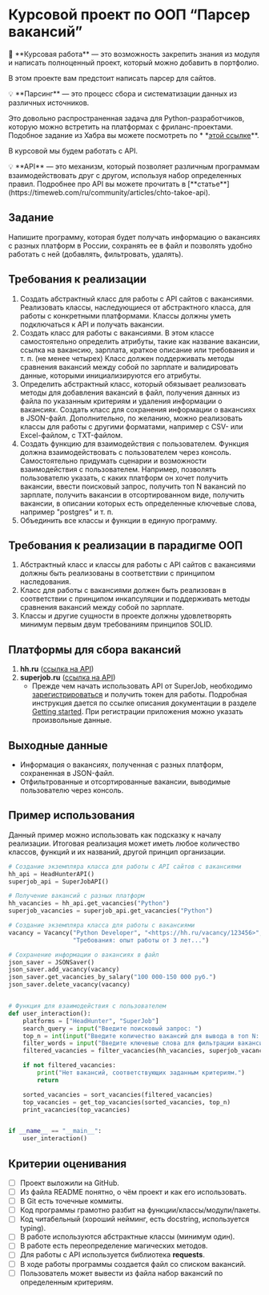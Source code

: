 # Курсовой проект по ООП “Парсер вакансий”

<aside>
📌 **Курсовая работа** — это возможность закрепить знания из модуля и написать полноценный проект, который можно добавить в портфолио.

</aside>

В этом проекте вам предстоит написать парсер для сайтов.

<aside>
💡 **Парсинг** — это процесс сбора и систематизации данных из различных источников.

</aside>

Это довольно распространенная задача для Python-разработчиков, которую можно встретить на платформах с
фриланс-проектами. Подобное задание из Хабра вы можете посмотреть по *
*[этой ссылке](https://freelance.habr.com/tasks/453331)**.

В курсовой мы будем работать с API.

<aside>
💡 **API** — это механизм, который позволяет различным программам взаимодействовать друг с другом, используя набор определенных правил. 
Подробнее про API вы можете прочитать в [**статье**](https://timeweb.com/ru/community/articles/chto-takoe-api).

</aside>

## Задание

Напишите программу, которая будет получать информацию о вакансиях с разных платформ в России, сохранять ее в файл и
позволять удобно работать с ней (добавлять, фильтровать, удалять).

## Требования к реализации

1. Создать абстрактный класс для работы с API сайтов с вакансиями. Реализовать классы, наследующиеся от абстрактного
   класса, для работы с конкретными платформами. Классы должны уметь подключаться к API и получать вакансии.
2. Создать класс для работы с вакансиями. В этом классе самостоятельно определить атрибуты, такие как название вакансии,
   ссылка на вакансию, зарплата, краткое описание или требования и т. п. (не менее четырех) Класс должен поддерживать
   методы сравнения вакансий между собой по зарплате и валидировать данные, которыми инициализируются его атрибуты.
3. Определить абстрактный класс, который обязывает реализовать методы для добавления вакансий в файл, получения данных
   из файла по указанным критериям и удаления информации о вакансиях. Создать класс для сохранения информации о
   вакансиях в JSON-файл. Дополнительно, по желанию, можно реализовать классы для работы с другими форматами, например с
   CSV- или Excel-файлом, с TXT-файлом.
4. Создать функцию для взаимодействия с пользователем. Функция должна взаимодействовать с пользователем через консоль.
   Самостоятельно придумать сценарии и возможности взаимодействия с пользователем. Например, позволять пользователю
   указать, с каких платформ он хочет получить вакансии, ввести поисковый запрос, получить топ N вакансий по зарплате,
   получить вакансии в отсортированном виде, получить вакансии, в описании которых есть определенные ключевые слова,
   например "postgres" и т. п.
5. Объединить все классы и функции в единую программу.

## Требования к реализации в парадигме ООП

1. Абстрактный класс и классы для работы с API сайтов с вакансиями должны быть реализованы в соответствии с принципом
   наследования.
2. Класс для работы с вакансиями должен быть реализован в соответствии с принципом инкапсуляции и поддерживать методы
   сравнения вакансий между собой по зарплате.
3. Классы и другие сущности в проекте должны удовлетворять минимум первым двум требованиям принципов SOLID.

## Платформы для сбора вакансий

1. **hh.ru** ([ссылка на API](https://github.com/hhru/api/blob/master/docs/general.md))
2. **superjob.ru** ([ссылка на API](https://api.superjob.ru/))
    - Прежде чем начать использовать API от SuperJob,
      необходимо [зарегистрироваться](https://www.superjob.ru/auth/login/?returnUrl=https://api.superjob.ru/register/) и
      получить токен для работы. Подробная инструкция дается по ссылке описания документации в
      разделе [Getting started](https://api.superjob.ru/#gettin). При регистрации приложения можно указать произвольные
      данные.

## Выходные данные

- Информация о вакансиях, полученная с разных платформ, сохраненная в JSON-файл.
- Отфильтрованные и отсортированные вакансии, выводимые пользователю через консоль.

## Пример использования

Данный пример можно использовать как подсказку к началу реализации. Итоговая реализация может иметь любое количество
классов, функций и их названий, другой принцип организации.

```python
# Создание экземпляра класса для работы с API сайтов с вакансиями
hh_api = HeadHunterAPI()
superjob_api = SuperJobAPI()

# Получение вакансий с разных платформ
hh_vacancies = hh_api.get_vacancies("Python")
superjob_vacancies = superjob_api.get_vacancies("Python")

# Создание экземпляра класса для работы с вакансиями
vacancy = Vacancy("Python Developer", "<https://hh.ru/vacancy/123456>", "100 000-150 000 руб.",
                  "Требования: опыт работы от 3 лет...")

# Сохранение информации о вакансиях в файл
json_saver = JSONSaver()
json_saver.add_vacancy(vacancy)
json_saver.get_vacancies_by_salary("100 000-150 000 руб.")
json_saver.delete_vacancy(vacancy)


# Функция для взаимодействия с пользователем
def user_interaction():
    platforms = ["HeadHunter", "SuperJob"]
    search_query = input("Введите поисковый запрос: ")
    top_n = int(input("Введите количество вакансий для вывода в топ N: "))
    filter_words = input("Введите ключевые слова для фильтрации вакансий: ").split()
    filtered_vacancies = filter_vacancies(hh_vacancies, superjob_vacancies, filter_words)

    if not filtered_vacancies:
        print("Нет вакансий, соответствующих заданным критериям.")
        return

    sorted_vacancies = sort_vacancies(filtered_vacancies)
    top_vacancies = get_top_vacancies(sorted_vacancies, top_n)
    print_vacancies(top_vacancies)


if __name__ == "__main__":
    user_interaction()

```

## Критерии оценивания

- [ ]  Проект выложили на GitHub.
- [ ]  Из файла README понятно, о чём проект и как его использовать.
- [ ]  В Git есть точечные коммиты.
- [ ]  Код программы грамотно разбит на функции/классы/модули/пакеты.
- [ ]  Код читабельный (хороший нейминг, есть docstring, используется typing).
- [ ]  В работе используются абстрактные классы (минимум один).
- [ ]  В работе есть переопределение магических методов.
- [ ]  Для работы с API используется библиотека **requests**.
- [ ]  В ходе работы программы создается файл со списком вакансий.
- [ ]  Пользователь может вывести из файла набор вакансий по определенным критериям.